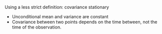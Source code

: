 Using a less strict definition: covariance stationary
- Unconditional mean and variance are constant
- Covariance between two points depends on the time between, not the time of the observation.
